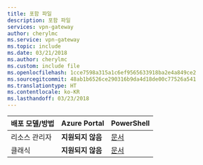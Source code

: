 ```yaml
---
title: 포함 파일
description: 포함 파일
services: vpn-gateway
author: cherylmc
ms.service: vpn-gateway
ms.topic: include
ms.date: 03/21/2018
ms.author: cherylmc
ms.custom: include file
ms.openlocfilehash: 1cce7598a315a1c6ef9565633918ba2e4a849ce2
ms.sourcegitcommit: 48ab1b6526ce290316b9da4d18de00c77526a541
ms.translationtype: HT
ms.contentlocale: ko-KR
ms.lasthandoff: 03/23/2018
---
```

| **배포 모델/방법** | **Azure Portal** | **PowerShell** | 
| --- | --- | --- |
| 리소스 관리자 | **지원되지 않음** | [문서](../articles/expressroute/expressroute-howto-coexist-resource-manager.md)|
| 클래식 | **지원되지 않음** | [문서](../articles/expressroute/expressroute-howto-coexist-classic.md) |
